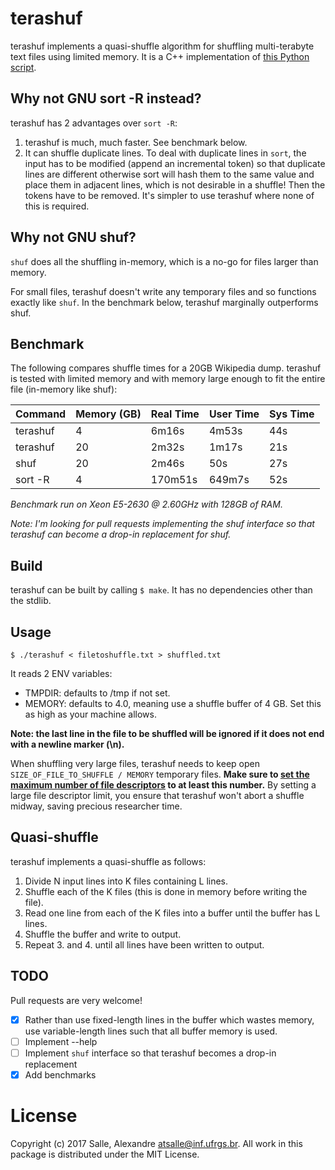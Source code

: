 # terashuf

terashuf implements a quasi-shuffle algorithm for shuffling multi-terabyte text files using limited memory. It is a C++ implementation of [this Python script](https://github.com/alexandres/lexvec/blob/master/shuffle.py). 

## Why not GNU sort -R instead?

terashuf has 2 advantages over `sort -R`:

1. terashuf is much, much faster. See benchmark below.
2. It can shuffle duplicate lines. To deal with duplicate lines in `sort`, the input has to be modified (append an incremental token) so that duplicate lines are different otherwise sort will hash them to the same value and place them in adjacent lines, which is not desirable in a shuffle! Then the tokens have to be removed. It's simpler to use terashuf where none of this is required. 

## Why not GNU shuf?

`shuf` does all the shuffling in-memory, which is a no-go for files larger than memory.

For small files, terashuf doesn't write any temporary files and so functions exactly like `shuf`. In 
the benchmark below, terashuf marginally outperforms shuf.

## Benchmark

The following compares shuffle times for a 20GB Wikipedia dump. terashuf is tested with limited memory
and with memory large enough to fit the entire file (in-memory like shuf): 

| Command        | Memory (GB)     | Real Time           | User Time   |  Sys Time    |
|----------------|-----------------|---------------------|-------------|--------------|
| terashuf       | 4               | 6m16s               | 4m53s       |  44s         |
| terashuf       | 20              | 2m32s               | 1m17s       |  21s         |
| shuf           | 20              | 2m46s               | 50s         |  27s         |
| sort -R        | 4               | 170m51s             | 649m7s      |  52s         |  

*Benchmark run on Xeon E5-2630 @ 2.60GHz with 128GB of RAM.*

*Note: I'm looking for pull requests implementing the shuf interface so that terashuf can become a drop-in
replacement for shuf.*

## Build

terashuf can be built by calling ```$ make```. It has no dependencies other than the stdlib.

## Usage

`$ ./terashuf < filetoshuffle.txt > shuffled.txt`

It reads 2 ENV variables:

- TMPDIR: defaults to /tmp if not set.
- MEMORY: defaults to 4.0, meaning use a shuffle buffer of 4 GB. Set this as high as your machine allows.

**Note: the last line in the file to be shuffled will be ignored if it does not end with a newline marker (\n).**

When shuffling very large files, terashuf needs to keep open `SIZE_OF_FILE_TO_SHUFFLE / MEMORY` temporary files. **Make sure to [set the maximum number of file descriptors](https://www.cyberciti.biz/faq/linux-increase-the-maximum-number-of-open-files/) to at least this number.** By setting a large file descriptor limit, you ensure that terashuf won't abort a shuffle midway, saving precious researcher time. 

## Quasi-shuffle

terashuf implements a quasi-shuffle as follows:

1. Divide N input lines into K files containing L lines.
2. Shuffle each of the K files (this is done in memory before writing the file).
3. Read one line from each of the K files into a buffer until the buffer has L lines.
4. Shuffle the buffer and write to output.
5. Repeat 3. and 4. until all lines have been written to output.

## TODO

Pull requests are very welcome!

- [x] Rather than use fixed-length lines in the buffer which wastes memory, use variable-length lines such that all buffer memory is used.
- [ ] Implement --help
- [ ] Implement `shuf` interface so that terashuf becomes a drop-in replacement
- [x] Add benchmarks

# License

Copyright (c) 2017 Salle, Alexandre <atsalle@inf.ufrgs.br>. All work in this package is distributed under the MIT License.
